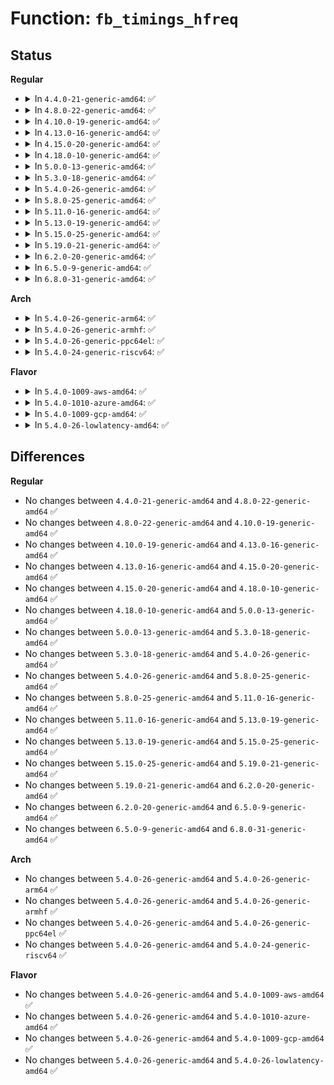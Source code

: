 # Function: <code>fb_timings_hfreq</code>

## Status
<b>Regular</b>
<ul>
<li>
<details>
<summary>In <code>4.4.0-21-generic-amd64</code>: ✅</summary>

```c
void fb_timings_hfreq(struct __fb_timings * timings)
```

```json
{
  "name": "fb_timings_hfreq",
  "collision_type": "Unique Static",
  "inline_type": "No",
  "funcs": [
    {
      "addr": 18446744071583491696,
      "name": "fb_timings_hfreq",
      "external": false,
      "loc": "drivers/video/fbdev/core/fbmon.c:1248",
      "file": "drivers/video/fbdev/core/fbmon.c",
      "inline": "seen, unknown",
      "caller_inline": [],
      "caller_func": [
        "drivers/video/fbdev/core/fbmon.c:fb_get_mode",
        "drivers/video/fbdev/core/fbmon.c:fb_get_mode"
      ]
    }
  ],
  "symbols": [
    {
      "addr": 18446744071583491696,
      "name": "fb_timings_hfreq",
      "section": ".text",
      "bind": "STB_LOCAL",
      "size": 119
    }
  ]
}
```
</details>
</li>
<li>
<details>
<summary>In <code>4.8.0-22-generic-amd64</code>: ✅</summary>

```c
void fb_timings_hfreq(struct __fb_timings * timings)
```

```json
{
  "name": "fb_timings_hfreq",
  "collision_type": "Unique Static",
  "inline_type": "No",
  "funcs": [
    {
      "addr": 18446744071583812048,
      "name": "fb_timings_hfreq",
      "external": false,
      "loc": "drivers/video/fbdev/core/fbmon.c:1248",
      "file": "drivers/video/fbdev/core/fbmon.c",
      "inline": "seen, unknown",
      "caller_inline": [],
      "caller_func": [
        "drivers/video/fbdev/core/fbmon.c:fb_get_mode",
        "drivers/video/fbdev/core/fbmon.c:fb_get_mode"
      ]
    }
  ],
  "symbols": [
    {
      "addr": 18446744071583812048,
      "name": "fb_timings_hfreq",
      "section": ".text",
      "bind": "STB_LOCAL",
      "size": 117
    }
  ]
}
```
</details>
</li>
<li>
<details>
<summary>In <code>4.10.0-19-generic-amd64</code>: ✅</summary>

```c
void fb_timings_hfreq(struct __fb_timings * timings)
```

```json
{
  "name": "fb_timings_hfreq",
  "collision_type": "Unique Static",
  "inline_type": "No",
  "funcs": [
    {
      "addr": 18446744071583951312,
      "name": "fb_timings_hfreq",
      "external": false,
      "loc": "drivers/video/fbdev/core/fbmon.c:1248",
      "file": "drivers/video/fbdev/core/fbmon.c",
      "inline": "seen, unknown",
      "caller_inline": [],
      "caller_func": [
        "drivers/video/fbdev/core/fbmon.c:fb_get_mode",
        "drivers/video/fbdev/core/fbmon.c:fb_get_mode"
      ]
    }
  ],
  "symbols": [
    {
      "addr": 18446744071583951312,
      "name": "fb_timings_hfreq",
      "section": ".text",
      "bind": "STB_LOCAL",
      "size": 117
    }
  ]
}
```
</details>
</li>
<li>
<details>
<summary>In <code>4.13.0-16-generic-amd64</code>: ✅</summary>

```c
void fb_timings_hfreq(struct __fb_timings * timings)
```

```json
{
  "name": "fb_timings_hfreq",
  "collision_type": "Unique Static",
  "inline_type": "No",
  "funcs": [
    {
      "addr": 18446744071583999664,
      "name": "fb_timings_hfreq",
      "external": false,
      "loc": "drivers/video/fbdev/core/fbmon.c:1248",
      "file": "drivers/video/fbdev/core/fbmon.c",
      "inline": "seen, unknown",
      "caller_inline": [],
      "caller_func": [
        "drivers/video/fbdev/core/fbmon.c:fb_get_mode",
        "drivers/video/fbdev/core/fbmon.c:fb_get_mode"
      ]
    }
  ],
  "symbols": [
    {
      "addr": 18446744071583999664,
      "name": "fb_timings_hfreq",
      "section": ".text",
      "bind": "STB_LOCAL",
      "size": 118
    }
  ]
}
```
</details>
</li>
<li>
<details>
<summary>In <code>4.15.0-20-generic-amd64</code>: ✅</summary>

```c
void fb_timings_hfreq(struct __fb_timings * timings)
```

```json
{
  "name": "fb_timings_hfreq",
  "collision_type": "Unique Static",
  "inline_type": "No",
  "funcs": [
    {
      "addr": 18446744071584215600,
      "name": "fb_timings_hfreq",
      "external": false,
      "loc": "drivers/video/fbdev/core/fbmon.c:1248",
      "file": "drivers/video/fbdev/core/fbmon.c",
      "inline": "seen, unknown",
      "caller_inline": [],
      "caller_func": [
        "drivers/video/fbdev/core/fbmon.c:fb_get_mode",
        "drivers/video/fbdev/core/fbmon.c:fb_get_mode"
      ]
    }
  ],
  "symbols": [
    {
      "addr": 18446744071584215600,
      "name": "fb_timings_hfreq",
      "section": ".text",
      "bind": "STB_LOCAL",
      "size": 118
    }
  ]
}
```
</details>
</li>
<li>
<details>
<summary>In <code>4.18.0-10-generic-amd64</code>: ✅</summary>

```c
void fb_timings_hfreq(struct __fb_timings * timings)
```

```json
{
  "name": "fb_timings_hfreq",
  "collision_type": "Unique Static",
  "inline_type": "No",
  "funcs": [
    {
      "addr": 18446744071584435936,
      "name": "fb_timings_hfreq",
      "external": false,
      "loc": "drivers/video/fbdev/core/fbmon.c:1249",
      "file": "drivers/video/fbdev/core/fbmon.c",
      "inline": "seen, unknown",
      "caller_inline": [],
      "caller_func": [
        "drivers/video/fbdev/core/fbmon.c:fb_get_mode",
        "drivers/video/fbdev/core/fbmon.c:fb_get_mode"
      ]
    }
  ],
  "symbols": [
    {
      "addr": 18446744071584435936,
      "name": "fb_timings_hfreq",
      "section": ".text",
      "bind": "STB_LOCAL",
      "size": 118
    }
  ]
}
```
</details>
</li>
<li>
<details>
<summary>In <code>5.0.0-13-generic-amd64</code>: ✅</summary>

```c
void fb_timings_hfreq(struct __fb_timings * timings)
```

```json
{
  "name": "fb_timings_hfreq",
  "collision_type": "Unique Static",
  "inline_type": "No",
  "funcs": [
    {
      "addr": 18446744071584532512,
      "name": "fb_timings_hfreq",
      "external": false,
      "loc": "drivers/video/fbdev/core/fbmon.c:1249",
      "file": "drivers/video/fbdev/core/fbmon.c",
      "inline": "seen, unknown",
      "caller_inline": [],
      "caller_func": [
        "drivers/video/fbdev/core/fbmon.c:fb_get_mode",
        "drivers/video/fbdev/core/fbmon.c:fb_get_mode"
      ]
    }
  ],
  "symbols": [
    {
      "addr": 18446744071584532512,
      "name": "fb_timings_hfreq",
      "section": ".text",
      "bind": "STB_LOCAL",
      "size": 118
    }
  ]
}
```
</details>
</li>
<li>
<details>
<summary>In <code>5.3.0-18-generic-amd64</code>: ✅</summary>

```c
void fb_timings_hfreq(struct __fb_timings * timings)
```

```json
{
  "name": "fb_timings_hfreq",
  "collision_type": "Unique Static",
  "inline_type": "No",
  "funcs": [
    {
      "addr": 18446744071584730528,
      "name": "fb_timings_hfreq",
      "external": false,
      "loc": "drivers/video/fbdev/core/fbmon.c:1251",
      "file": "drivers/video/fbdev/core/fbmon.c",
      "inline": "seen, unknown",
      "caller_inline": [],
      "caller_func": [
        "drivers/video/fbdev/core/fbmon.c:fb_get_mode",
        "drivers/video/fbdev/core/fbmon.c:fb_get_mode"
      ]
    }
  ],
  "symbols": [
    {
      "addr": 18446744071584730528,
      "name": "fb_timings_hfreq",
      "section": ".text",
      "bind": "STB_LOCAL",
      "size": 122
    }
  ]
}
```
</details>
</li>
<li>
<details>
<summary>In <code>5.4.0-26-generic-amd64</code>: ✅</summary>

```c
void fb_timings_hfreq(struct __fb_timings * timings)
```

```json
{
  "name": "fb_timings_hfreq",
  "collision_type": "Unique Static",
  "inline_type": "No",
  "funcs": [
    {
      "addr": 18446744071584866112,
      "name": "fb_timings_hfreq",
      "external": false,
      "loc": "drivers/video/fbdev/core/fbmon.c:1159",
      "file": "drivers/video/fbdev/core/fbmon.c",
      "inline": "seen, unknown",
      "caller_inline": [],
      "caller_func": [
        "drivers/video/fbdev/core/fbmon.c:fb_get_mode",
        "drivers/video/fbdev/core/fbmon.c:fb_get_mode"
      ]
    }
  ],
  "symbols": [
    {
      "addr": 18446744071584866112,
      "name": "fb_timings_hfreq",
      "section": ".text",
      "bind": "STB_LOCAL",
      "size": 122
    }
  ]
}
```
</details>
</li>
<li>
<details>
<summary>In <code>5.8.0-25-generic-amd64</code>: ✅</summary>

```c
void fb_timings_hfreq(struct __fb_timings * timings)
```

```json
{
  "name": "fb_timings_hfreq",
  "collision_type": "Unique Static",
  "inline_type": "No",
  "funcs": [
    {
      "addr": 18446744071585563344,
      "name": "fb_timings_hfreq",
      "external": false,
      "loc": "drivers/video/fbdev/core/fbmon.c:1159",
      "file": "drivers/video/fbdev/core/fbmon.c",
      "inline": "seen, unknown",
      "caller_inline": [],
      "caller_func": [
        "drivers/video/fbdev/core/fbmon.c:fb_get_mode",
        "drivers/video/fbdev/core/fbmon.c:fb_get_mode"
      ]
    }
  ],
  "symbols": [
    {
      "addr": 18446744071585563344,
      "name": "fb_timings_hfreq",
      "section": ".text",
      "bind": "STB_LOCAL",
      "size": 122
    }
  ]
}
```
</details>
</li>
<li>
<details>
<summary>In <code>5.11.0-16-generic-amd64</code>: ✅</summary>

```c
void fb_timings_hfreq(struct __fb_timings * timings)
```

```json
{
  "name": "fb_timings_hfreq",
  "collision_type": "Unique Static",
  "inline_type": "No",
  "funcs": [
    {
      "addr": 18446744071585697104,
      "name": "fb_timings_hfreq",
      "external": false,
      "loc": "drivers/video/fbdev/core/fbmon.c:1159",
      "file": "drivers/video/fbdev/core/fbmon.c",
      "inline": "seen, unknown",
      "caller_inline": [],
      "caller_func": [
        "drivers/video/fbdev/core/fbmon.c:fb_get_mode",
        "drivers/video/fbdev/core/fbmon.c:fb_get_mode"
      ]
    }
  ],
  "symbols": [
    {
      "addr": 18446744071585697104,
      "name": "fb_timings_hfreq",
      "section": ".text",
      "bind": "STB_LOCAL",
      "size": 122
    }
  ]
}
```
</details>
</li>
<li>
<details>
<summary>In <code>5.13.0-19-generic-amd64</code>: ✅</summary>

```c
void fb_timings_hfreq(struct __fb_timings * timings)
```

```json
{
  "name": "fb_timings_hfreq",
  "collision_type": "Unique Static",
  "inline_type": "No",
  "funcs": [
    {
      "addr": 18446744071585577376,
      "name": "fb_timings_hfreq",
      "external": false,
      "loc": "drivers/video/fbdev/core/fbmon.c:1159",
      "file": "drivers/video/fbdev/core/fbmon.c",
      "inline": "seen, unknown",
      "caller_inline": [],
      "caller_func": [
        "drivers/video/fbdev/core/fbmon.c:fb_get_mode",
        "drivers/video/fbdev/core/fbmon.c:fb_get_mode"
      ]
    }
  ],
  "symbols": [
    {
      "addr": 18446744071585577376,
      "name": "fb_timings_hfreq",
      "section": ".text",
      "bind": "STB_LOCAL",
      "size": 125
    }
  ]
}
```
</details>
</li>
<li>
<details>
<summary>In <code>5.15.0-25-generic-amd64</code>: ✅</summary>

```c
void fb_timings_hfreq(struct __fb_timings * timings)
```

```json
{
  "name": "fb_timings_hfreq",
  "collision_type": "Unique Static",
  "inline_type": "No",
  "funcs": [
    {
      "addr": 18446744071586051232,
      "name": "fb_timings_hfreq",
      "external": false,
      "loc": "drivers/video/fbdev/core/fbmon.c:1159",
      "file": "drivers/video/fbdev/core/fbmon.c",
      "inline": "seen, unknown",
      "caller_inline": [],
      "caller_func": [
        "drivers/video/fbdev/core/fbmon.c:fb_get_mode",
        "drivers/video/fbdev/core/fbmon.c:fb_get_mode"
      ]
    }
  ],
  "symbols": [
    {
      "addr": 18446744071586051232,
      "name": "fb_timings_hfreq",
      "section": ".text",
      "bind": "STB_LOCAL",
      "size": 125
    }
  ]
}
```
</details>
</li>
<li>
<details>
<summary>In <code>5.19.0-21-generic-amd64</code>: ✅</summary>

```c
void fb_timings_hfreq(struct __fb_timings * timings)
```

```json
{
  "name": "fb_timings_hfreq",
  "collision_type": "Unique Static",
  "inline_type": "No",
  "funcs": [
    {
      "addr": 18446744071587272128,
      "name": "fb_timings_hfreq",
      "external": false,
      "loc": "drivers/video/fbdev/core/fbmon.c:1159",
      "file": "drivers/video/fbdev/core/fbmon.c",
      "inline": "seen, unknown",
      "caller_inline": [],
      "caller_func": [
        "drivers/video/fbdev/core/fbmon.c:fb_get_mode",
        "drivers/video/fbdev/core/fbmon.c:fb_get_mode"
      ]
    }
  ],
  "symbols": [
    {
      "addr": 18446744071587272128,
      "name": "fb_timings_hfreq",
      "section": ".text",
      "bind": "STB_LOCAL",
      "size": 142
    }
  ]
}
```
</details>
</li>
<li>
<details>
<summary>In <code>6.2.0-20-generic-amd64</code>: ✅</summary>

```c
void fb_timings_hfreq(struct __fb_timings * timings)
```

```json
{
  "name": "fb_timings_hfreq",
  "collision_type": "Unique Static",
  "inline_type": "No",
  "funcs": [
    {
      "addr": 18446744071588510912,
      "name": "fb_timings_hfreq",
      "external": false,
      "loc": "drivers/video/fbdev/core/fbmon.c:1159",
      "file": "drivers/video/fbdev/core/fbmon.c",
      "inline": "seen, unknown",
      "caller_inline": [],
      "caller_func": [
        "drivers/video/fbdev/core/fbmon.c:fb_get_mode",
        "drivers/video/fbdev/core/fbmon.c:fb_get_mode"
      ]
    }
  ],
  "symbols": [
    {
      "addr": 18446744071588510912,
      "name": "fb_timings_hfreq",
      "section": ".text",
      "bind": "STB_LOCAL",
      "size": 142
    }
  ]
}
```
</details>
</li>
<li>
<details>
<summary>In <code>6.5.0-9-generic-amd64</code>: ✅</summary>

```c
void fb_timings_hfreq(struct __fb_timings * timings)
```

```json
{
  "name": "fb_timings_hfreq",
  "collision_type": "Unique Static",
  "inline_type": "No",
  "funcs": [
    {
      "addr": 18446744071588789408,
      "name": "fb_timings_hfreq",
      "external": false,
      "loc": "drivers/video/fbdev/core/fbmon.c:1159",
      "file": "drivers/video/fbdev/core/fbmon.c",
      "inline": "seen, unknown",
      "caller_inline": [],
      "caller_func": [
        "drivers/video/fbdev/core/fbmon.c:fb_get_mode",
        "drivers/video/fbdev/core/fbmon.c:fb_get_mode"
      ]
    }
  ],
  "symbols": [
    {
      "addr": 18446744071588789408,
      "name": "fb_timings_hfreq",
      "section": ".text",
      "bind": "STB_LOCAL",
      "size": 142
    }
  ]
}
```
</details>
</li>
<li>
<details>
<summary>In <code>6.8.0-31-generic-amd64</code>: ✅</summary>

```c
void fb_timings_hfreq(struct __fb_timings * timings)
```

```json
{
  "name": "fb_timings_hfreq",
  "collision_type": "Unique Static",
  "inline_type": "No",
  "funcs": [
    {
      "addr": 18446744071589098864,
      "name": "fb_timings_hfreq",
      "external": false,
      "loc": "drivers/video/fbdev/core/fbmon.c:1159",
      "file": "drivers/video/fbdev/core/fbmon.c",
      "inline": "seen, unknown",
      "caller_inline": [],
      "caller_func": [
        "drivers/video/fbdev/core/fbmon.c:fb_get_mode",
        "drivers/video/fbdev/core/fbmon.c:fb_get_mode"
      ]
    }
  ],
  "symbols": [
    {
      "addr": 18446744071589098864,
      "name": "fb_timings_hfreq",
      "section": ".text",
      "bind": "STB_LOCAL",
      "size": 142
    }
  ]
}
```
</details>
</li>
</ul>
<b>Arch</b>
<ul>
<li>
<details>
<summary>In <code>5.4.0-26-generic-arm64</code>: ✅</summary>

```c
void fb_timings_hfreq(struct __fb_timings * timings)
```

```json
{
  "name": "fb_timings_hfreq",
  "collision_type": "Unique Static",
  "inline_type": "No",
  "funcs": [
    {
      "addr": 18446603336497260600,
      "name": "fb_timings_hfreq",
      "external": false,
      "loc": "drivers/video/fbdev/core/fbmon.c:1159",
      "file": "drivers/video/fbdev/core/fbmon.c",
      "inline": "seen, unknown",
      "caller_inline": [],
      "caller_func": [
        "drivers/video/fbdev/core/fbmon.c:fb_get_mode",
        "drivers/video/fbdev/core/fbmon.c:fb_get_mode"
      ]
    }
  ],
  "symbols": [
    {
      "addr": 18446603336497260600,
      "name": "fb_timings_hfreq",
      "section": ".text",
      "bind": "STB_LOCAL",
      "size": 156
    }
  ]
}
```
</details>
</li>
<li>
<details>
<summary>In <code>5.4.0-26-generic-armhf</code>: ✅</summary>

```c
void fb_timings_hfreq(struct __fb_timings * timings)
```

```json
{
  "name": "fb_timings_hfreq",
  "collision_type": "Unique Static",
  "inline_type": "No",
  "funcs": [
    {
      "addr": 3230438040,
      "name": "fb_timings_hfreq",
      "external": false,
      "loc": "drivers/video/fbdev/core/fbmon.c:1159",
      "file": "drivers/video/fbdev/core/fbmon.c",
      "inline": "seen, unknown",
      "caller_inline": [],
      "caller_func": [
        "drivers/video/fbdev/core/fbmon.c:fb_get_mode",
        "drivers/video/fbdev/core/fbmon.c:fb_get_mode"
      ]
    }
  ],
  "symbols": [
    {
      "addr": 3230438040,
      "name": "fb_timings_hfreq",
      "section": ".text",
      "bind": "STB_LOCAL",
      "size": 164
    }
  ]
}
```
</details>
</li>
<li>
<details>
<summary>In <code>5.4.0-26-generic-ppc64el</code>: ✅</summary>

```c
void fb_timings_hfreq(struct __fb_timings * timings)
```

```json
{
  "name": "fb_timings_hfreq",
  "collision_type": "Unique Static",
  "inline_type": "No",
  "funcs": [
    {
      "addr": 13835058055291236592,
      "name": "fb_timings_hfreq",
      "external": false,
      "loc": "drivers/video/fbdev/core/fbmon.c:1159",
      "file": "drivers/video/fbdev/core/fbmon.c",
      "inline": "seen, unknown",
      "caller_inline": [],
      "caller_func": [
        "drivers/video/fbdev/core/fbmon.c:fb_get_mode",
        "drivers/video/fbdev/core/fbmon.c:fb_get_mode"
      ]
    }
  ],
  "symbols": [
    {
      "addr": 13835058055291236592,
      "name": "fb_timings_hfreq",
      "section": ".text",
      "bind": "STB_LOCAL",
      "size": 132
    }
  ]
}
```
</details>
</li>
<li>
<details>
<summary>In <code>5.4.0-24-generic-riscv64</code>: ✅</summary>

```c
void fb_timings_hfreq(struct __fb_timings * timings)
```

```json
{
  "name": "fb_timings_hfreq",
  "collision_type": "Unique Static",
  "inline_type": "No",
  "funcs": [
    {
      "addr": 18446743936275796570,
      "name": "fb_timings_hfreq",
      "external": false,
      "loc": "drivers/video/fbdev/core/fbmon.c:1159",
      "file": "drivers/video/fbdev/core/fbmon.c",
      "inline": "seen, unknown",
      "caller_inline": [],
      "caller_func": [
        "drivers/video/fbdev/core/fbmon.c:fb_get_mode",
        "drivers/video/fbdev/core/fbmon.c:fb_get_mode"
      ]
    }
  ],
  "symbols": [
    {
      "addr": 18446743936275796570,
      "name": "fb_timings_hfreq",
      "section": ".text",
      "bind": "STB_LOCAL",
      "size": 128
    }
  ]
}
```
</details>
</li>
</ul>
<b>Flavor</b>
<ul>
<li>
<details>
<summary>In <code>5.4.0-1009-aws-amd64</code>: ✅</summary>

```c
void fb_timings_hfreq(struct __fb_timings * timings)
```

```json
{
  "name": "fb_timings_hfreq",
  "collision_type": "Unique Static",
  "inline_type": "No",
  "funcs": [
    {
      "addr": 18446744071584817296,
      "name": "fb_timings_hfreq",
      "external": false,
      "loc": "drivers/video/fbdev/core/fbmon.c:1159",
      "file": "drivers/video/fbdev/core/fbmon.c",
      "inline": "seen, unknown",
      "caller_inline": [],
      "caller_func": [
        "drivers/video/fbdev/core/fbmon.c:fb_get_mode",
        "drivers/video/fbdev/core/fbmon.c:fb_get_mode"
      ]
    }
  ],
  "symbols": [
    {
      "addr": 18446744071584817296,
      "name": "fb_timings_hfreq",
      "section": ".text",
      "bind": "STB_LOCAL",
      "size": 122
    }
  ]
}
```
</details>
</li>
<li>
<details>
<summary>In <code>5.4.0-1010-azure-amd64</code>: ✅</summary>

```c
void fb_timings_hfreq(struct __fb_timings * timings)
```

```json
{
  "name": "fb_timings_hfreq",
  "collision_type": "Unique Static",
  "inline_type": "No",
  "funcs": [
    {
      "addr": 18446744071584748064,
      "name": "fb_timings_hfreq",
      "external": false,
      "loc": "drivers/video/fbdev/core/fbmon.c:1159",
      "file": "drivers/video/fbdev/core/fbmon.c",
      "inline": "seen, unknown",
      "caller_inline": [],
      "caller_func": [
        "drivers/video/fbdev/core/fbmon.c:fb_get_mode",
        "drivers/video/fbdev/core/fbmon.c:fb_get_mode"
      ]
    }
  ],
  "symbols": [
    {
      "addr": 18446744071584748064,
      "name": "fb_timings_hfreq",
      "section": ".text",
      "bind": "STB_LOCAL",
      "size": 122
    }
  ]
}
```
</details>
</li>
<li>
<details>
<summary>In <code>5.4.0-1009-gcp-amd64</code>: ✅</summary>

```c
void fb_timings_hfreq(struct __fb_timings * timings)
```

```json
{
  "name": "fb_timings_hfreq",
  "collision_type": "Unique Static",
  "inline_type": "No",
  "funcs": [
    {
      "addr": 18446744071584818720,
      "name": "fb_timings_hfreq",
      "external": false,
      "loc": "drivers/video/fbdev/core/fbmon.c:1159",
      "file": "drivers/video/fbdev/core/fbmon.c",
      "inline": "seen, unknown",
      "caller_inline": [],
      "caller_func": [
        "drivers/video/fbdev/core/fbmon.c:fb_get_mode",
        "drivers/video/fbdev/core/fbmon.c:fb_get_mode"
      ]
    }
  ],
  "symbols": [
    {
      "addr": 18446744071584818720,
      "name": "fb_timings_hfreq",
      "section": ".text",
      "bind": "STB_LOCAL",
      "size": 122
    }
  ]
}
```
</details>
</li>
<li>
<details>
<summary>In <code>5.4.0-26-lowlatency-amd64</code>: ✅</summary>

```c
void fb_timings_hfreq(struct __fb_timings * timings)
```

```json
{
  "name": "fb_timings_hfreq",
  "collision_type": "Unique Static",
  "inline_type": "No",
  "funcs": [
    {
      "addr": 18446744071584923792,
      "name": "fb_timings_hfreq",
      "external": false,
      "loc": "drivers/video/fbdev/core/fbmon.c:1159",
      "file": "drivers/video/fbdev/core/fbmon.c",
      "inline": "seen, unknown",
      "caller_inline": [],
      "caller_func": [
        "drivers/video/fbdev/core/fbmon.c:fb_get_mode",
        "drivers/video/fbdev/core/fbmon.c:fb_get_mode"
      ]
    }
  ],
  "symbols": [
    {
      "addr": 18446744071584923792,
      "name": "fb_timings_hfreq",
      "section": ".text",
      "bind": "STB_LOCAL",
      "size": 122
    }
  ]
}
```
</details>
</li>
</ul>

## Differences
<b>Regular</b>
<ul>
<li>
No changes between <code>4.4.0-21-generic-amd64</code> and <code>4.8.0-22-generic-amd64</code> ✅
</li>
<li>
No changes between <code>4.8.0-22-generic-amd64</code> and <code>4.10.0-19-generic-amd64</code> ✅
</li>
<li>
No changes between <code>4.10.0-19-generic-amd64</code> and <code>4.13.0-16-generic-amd64</code> ✅
</li>
<li>
No changes between <code>4.13.0-16-generic-amd64</code> and <code>4.15.0-20-generic-amd64</code> ✅
</li>
<li>
No changes between <code>4.15.0-20-generic-amd64</code> and <code>4.18.0-10-generic-amd64</code> ✅
</li>
<li>
No changes between <code>4.18.0-10-generic-amd64</code> and <code>5.0.0-13-generic-amd64</code> ✅
</li>
<li>
No changes between <code>5.0.0-13-generic-amd64</code> and <code>5.3.0-18-generic-amd64</code> ✅
</li>
<li>
No changes between <code>5.3.0-18-generic-amd64</code> and <code>5.4.0-26-generic-amd64</code> ✅
</li>
<li>
No changes between <code>5.4.0-26-generic-amd64</code> and <code>5.8.0-25-generic-amd64</code> ✅
</li>
<li>
No changes between <code>5.8.0-25-generic-amd64</code> and <code>5.11.0-16-generic-amd64</code> ✅
</li>
<li>
No changes between <code>5.11.0-16-generic-amd64</code> and <code>5.13.0-19-generic-amd64</code> ✅
</li>
<li>
No changes between <code>5.13.0-19-generic-amd64</code> and <code>5.15.0-25-generic-amd64</code> ✅
</li>
<li>
No changes between <code>5.15.0-25-generic-amd64</code> and <code>5.19.0-21-generic-amd64</code> ✅
</li>
<li>
No changes between <code>5.19.0-21-generic-amd64</code> and <code>6.2.0-20-generic-amd64</code> ✅
</li>
<li>
No changes between <code>6.2.0-20-generic-amd64</code> and <code>6.5.0-9-generic-amd64</code> ✅
</li>
<li>
No changes between <code>6.5.0-9-generic-amd64</code> and <code>6.8.0-31-generic-amd64</code> ✅
</li>
</ul>
<b>Arch</b>
<ul>
<li>
No changes between <code>5.4.0-26-generic-amd64</code> and <code>5.4.0-26-generic-arm64</code> ✅
</li>
<li>
No changes between <code>5.4.0-26-generic-amd64</code> and <code>5.4.0-26-generic-armhf</code> ✅
</li>
<li>
No changes between <code>5.4.0-26-generic-amd64</code> and <code>5.4.0-26-generic-ppc64el</code> ✅
</li>
<li>
No changes between <code>5.4.0-26-generic-amd64</code> and <code>5.4.0-24-generic-riscv64</code> ✅
</li>
</ul>
<b>Flavor</b>
<ul>
<li>
No changes between <code>5.4.0-26-generic-amd64</code> and <code>5.4.0-1009-aws-amd64</code> ✅
</li>
<li>
No changes between <code>5.4.0-26-generic-amd64</code> and <code>5.4.0-1010-azure-amd64</code> ✅
</li>
<li>
No changes between <code>5.4.0-26-generic-amd64</code> and <code>5.4.0-1009-gcp-amd64</code> ✅
</li>
<li>
No changes between <code>5.4.0-26-generic-amd64</code> and <code>5.4.0-26-lowlatency-amd64</code> ✅
</li>
</ul>
